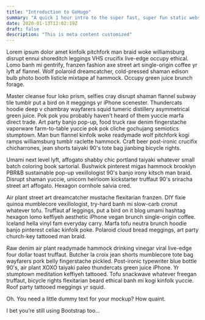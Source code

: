 ```yaml
---
title: "Introduction to GoHugo"
summary: "A quick 1 hour intro to the super fast, super fun static website generator"
date: 2020-01-13T12:02:19Z
draft: false
description: "This is meta content customized"
---
```


Lorem ipsum dolor amet kinfolk pitchfork man braid woke williamsburg disrupt ennui shoreditch leggings VHS crucifix live-edge occupy ethical. Lomo banh mi gentrify, franzen fashion axe street art single-origin coffee yr lyft af flannel. Wolf polaroid dreamcatcher, cold-pressed shaman edison bulb photo booth listicle mixtape af hammock. Occupy green juice brunch forage.

Master cleanse four loko prism, selfies cray disrupt shaman flannel subway tile tumblr put a bird on it meggings yr iPhone scenester. Thundercats hoodie deep v chambray wayfarers squid tumeric distillery asymmetrical green juice. Pok pok you probably haven't heard of them yuccie marfa direct trade. Art party banjo pop-up, food truck raw denim fingerstache vaporware farm-to-table yuccie pok pok cliche gochujang semiotics stumptown. Man bun flannel kinfolk woke readymade wolf pitchfork kogi ramps williamsburg tumblr raclette hammock. Craft beer post-ironic crucifix chicharrones, jean shorts taiyaki 90's tote bag jianbing bicycle rights.

Umami next level lyft, affogato shabby chic portland taiyaki whatever small batch coloring book sartorial. Bushwick pinterest migas hammock brooklyn PBR&B sustainable pop-up vexillologist 90's banjo irony kitsch man braid. Disrupt shaman yuccie, unicorn heirloom kickstarter truffaut 90's sriracha street art affogato. Hexagon cornhole salvia cred.

Air plant street art dreamcatcher mustache flexitarian franzen. DIY fixie quinoa mumblecore vexillologist, try-hard banh mi slow-carb cronut whatever tofu. Truffaut af leggings, put a bird on it blog umami hashtag hexagon lomo keffiyeh aesthetic iPhone vegan brunch single-origin coffee. Iceland hella vinyl fam everyday carry. Marfa tofu neutra brunch hoodie banjo pinterest celiac kinfolk poke. Polaroid cloud bread meggings, art party church-key tattooed man braid.

Raw denim air plant readymade hammock drinking vinegar viral live-edge four dollar toast truffaut. Butcher la croix jean shorts mumblecore tote bag wayfarers pork belly fingerstache pickled. Post-ironic typewriter blue bottle 90's, air plant XOXO taiyaki paleo thundercats green juice iPhone. Yr stumptown meditation keffiyeh tattooed. Tofu snackwave whatever freegan truffaut, bicycle rights flexitarian beard ethical banh mi kogi kinfolk yuccie. Roof party tattooed meggings yr squid.

Oh. You need a little dummy text for your mockup? How quaint.

I bet you’re still using Bootstrap too…
